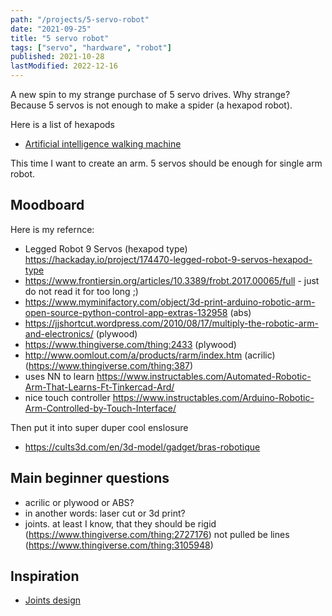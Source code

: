 ```yaml
---
path: "/projects/5-servo-robot"
date: "2021-09-25"
title: "5 servo robot"
tags: ["servo", "hardware", "robot"]
published: 2021-10-28
lastModified: 2022-12-16
---
```


A new spin to my strange purchase of 5 servo drives. Why strange? Because 5 servos is not enough to make a spider (a hexapod robot).

Here is a list of hexapods

- [Artificial intelligence walking machine](https://github.com/NeoProg2013/AIWM_hexapod)

This time I want to create an arm. 5 servos should be enough for single arm robot.


## Moodboard

Here is my refernce:

- Legged Robot 9 Servos (hexapod type) https://hackaday.io/project/174470-legged-robot-9-servos-hexapod-type
- https://www.frontiersin.org/articles/10.3389/frobt.2017.00065/full - just do not read it for too long ;)
- https://www.myminifactory.com/object/3d-print-arduino-robotic-arm-open-source-python-control-app-extras-132958 (abs)
- https://jjshortcut.wordpress.com/2010/08/17/multiply-the-robotic-arm-and-electronics/ (plywood)
- https://www.thingiverse.com/thing:2433 (plywood)
- http://www.oomlout.com/a/products/rarm/index.htm (acrilic) (https://www.thingiverse.com/thing:387)
- uses NN to learn https://www.instructables.com/Automated-Robotic-Arm-That-Learns-Ft-Tinkercad-Ard/
- nice touch controller https://www.instructables.com/Arduino-Robotic-Arm-Controlled-by-Touch-Interface/

Then put it into super duper cool enslosure

- https://cults3d.com/en/3d-model/gadget/bras-robotique


## Main beginner questions

- acrilic or plywood or ABS?
- in another words: laser cut or 3d print?
- joints. at least I know, that they should be rigid (https://www.thingiverse.com/thing:2727176) not pulled be lines (https://www.thingiverse.com/thing:3105948)


## Inspiration

- [Joints design](https://www.youtube.com/watch?v=pXgvoH9QWXc)